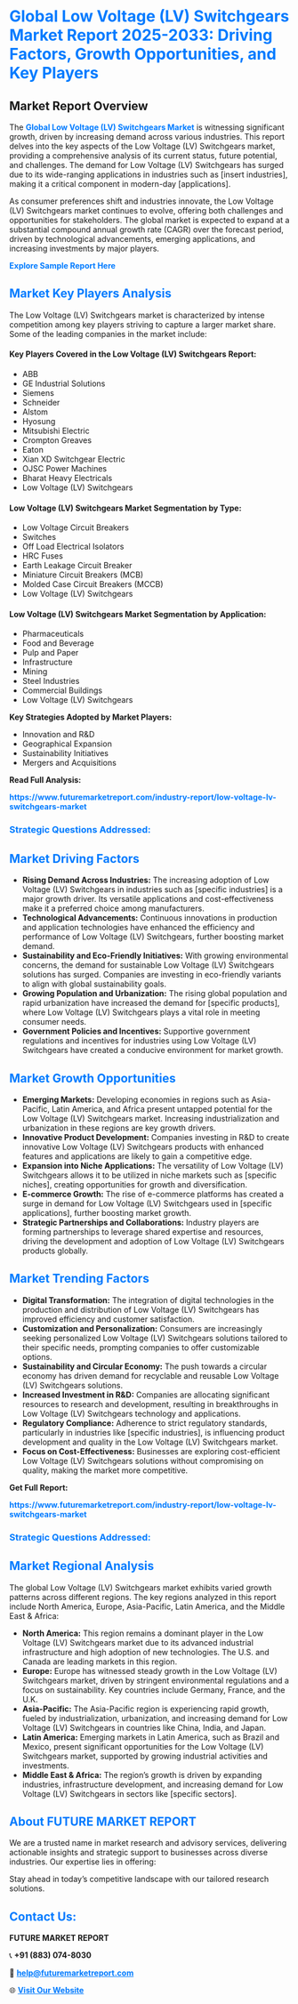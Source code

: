 <h1 style="color: #007BFF;">Global Low Voltage (LV) Switchgears Market Report 2025-2033: Driving Factors, Growth Opportunities, and Key Players</h1>

<section id="overview">
<h2>Market Report Overview</h2>
<p>The <a href="https://www.futuremarketreport.com/industry-report/low-voltage-lv-switchgears-market" style="color: #007BFF; text-decoration: none;"><strong>Global Low Voltage (LV) Switchgears Market</strong></a> is witnessing significant growth, driven by increasing demand across various industries. This report delves into the key aspects of the Low Voltage (LV) Switchgears market, providing a comprehensive analysis of its current status, future potential, and challenges. The demand for Low Voltage (LV) Switchgears has surged due to its wide-ranging applications in industries such as [insert industries], making it a critical component in modern-day [applications].</p>
<p>As consumer preferences shift and industries innovate, the Low Voltage (LV) Switchgears market continues to evolve, offering both challenges and opportunities for stakeholders. The global market is expected to expand at a substantial compound annual growth rate (CAGR) over the forecast period, driven by technological advancements, emerging applications, and increasing investments by major players.</p>
</section>

<section id="overview">
<p><a href="https://www.futuremarketreport.com/request-sample/reportId=98985" style="color: #007BFF; text-decoration: none;"><strong>Explore Sample Report Here</strong></a></p>
</section>

<section id="key-players">
<h2 style="color: #007BFF;">Market Key Players Analysis</h2>
<p>The Low Voltage (LV) Switchgears market is characterized by intense competition among key players striving to capture a larger market share. Some of the leading companies in the market include:</p>
<h4>Key Players Covered in the Low Voltage (LV) Switchgears Report:</h4>
<ul><li>ABB</li><li>GE Industrial Solutions</li><li>Siemens</li><li>Schneider</li><li>Alstom</li><li>Hyosung</li><li>Mitsubishi Electric</li><li>Crompton Greaves</li><li>Eaton</li><li>Xian XD Switchgear Electric</li><li>OJSC Power Machines</li><li>Bharat Heavy Electricals</li><li>Low Voltage (LV) Switchgears</li></ul>
<h4>Low Voltage (LV) Switchgears Market Segmentation by Type:</h4>
<ul><li>Low Voltage Circuit Breakers</li><li>Switches</li><li>Off Load Electrical Isolators</li><li>HRC Fuses</li><li>Earth Leakage Circuit Breaker</li><li>Miniature Circuit Breakers (MCB)</li><li>Molded Case Circuit Breakers (MCCB)</li><li>Low Voltage (LV) Switchgears</li></ul>

<h4>Low Voltage (LV) Switchgears Market Segmentation by Application:</h4>
<ul><li>Pharmaceuticals</li><li>Food and Beverage</li><li>Pulp and Paper</li><li>Infrastructure</li><li>Mining</li><li>Steel Industries</li><li>Commercial Buildings</li><li>Low Voltage (LV) Switchgears</li></ul>
<p><strong>Key Strategies Adopted by Market Players:</strong></p>
<ul>
<li>Innovation and R&D</li>
<li>Geographical Expansion</li>
<li>Sustainability Initiatives</li>
<li>Mergers and Acquisitions</li>
</ul>
</section>

<section>
<p><strong>Read Full Analysis: </strong></p><a href="https://www.futuremarketreport.com/industry-report/low-voltage-lv-switchgears-market" style="color: #007BFF; text-decoration: none;"><strong>https://www.futuremarketreport.com/industry-report/low-voltage-lv-switchgears-market</strong></a>
<h3 style="color: #007BFF;">Strategic Questions Addressed:</h3>
</section>

<section id="driving-factors">
<h2 style="color: #007BFF;">Market Driving Factors</h2>
<ul>
<li><strong>Rising Demand Across Industries:</strong> The increasing adoption of Low Voltage (LV) Switchgears in industries such as [specific industries] is a major growth driver. Its versatile applications and cost-effectiveness make it a preferred choice among manufacturers.</li>
<li><strong>Technological Advancements:</strong> Continuous innovations in production and application technologies have enhanced the efficiency and performance of Low Voltage (LV) Switchgears, further boosting market demand.</li>
<li><strong>Sustainability and Eco-Friendly Initiatives:</strong> With growing environmental concerns, the demand for sustainable Low Voltage (LV) Switchgears solutions has surged. Companies are investing in eco-friendly variants to align with global sustainability goals.</li>
<li><strong>Growing Population and Urbanization:</strong> The rising global population and rapid urbanization have increased the demand for [specific products], where Low Voltage (LV) Switchgears plays a vital role in meeting consumer needs.</li>
<li><strong>Government Policies and Incentives:</strong> Supportive government regulations and incentives for industries using Low Voltage (LV) Switchgears have created a conducive environment for market growth.</li>
</ul>
</section>

<section id="growth-opportunities">
<h2 style="color: #007BFF;">Market Growth Opportunities</h2>
<ul>
<li><strong>Emerging Markets:</strong> Developing economies in regions such as Asia-Pacific, Latin America, and Africa present untapped potential for the Low Voltage (LV) Switchgears market. Increasing industrialization and urbanization in these regions are key growth drivers.</li>
<li><strong>Innovative Product Development:</strong> Companies investing in R&D to create innovative Low Voltage (LV) Switchgears products with enhanced features and applications are likely to gain a competitive edge.</li>
<li><strong>Expansion into Niche Applications:</strong> The versatility of Low Voltage (LV) Switchgears allows it to be utilized in niche markets such as [specific niches], creating opportunities for growth and diversification.</li>
<li><strong>E-commerce Growth:</strong> The rise of e-commerce platforms has created a surge in demand for Low Voltage (LV) Switchgears used in [specific applications], further boosting market growth.</li>
<li><strong>Strategic Partnerships and Collaborations:</strong> Industry players are forming partnerships to leverage shared expertise and resources, driving the development and adoption of Low Voltage (LV) Switchgears products globally.</li>
</ul>
</section>

<section id="trending-factors">
<h2 style="color: #007BFF;">Market Trending Factors</h2>
<ul>
<li><strong>Digital Transformation:</strong> The integration of digital technologies in the production and distribution of Low Voltage (LV) Switchgears has improved efficiency and customer satisfaction.</li>
<li><strong>Customization and Personalization:</strong> Consumers are increasingly seeking personalized Low Voltage (LV) Switchgears solutions tailored to their specific needs, prompting companies to offer customizable options.</li>
<li><strong>Sustainability and Circular Economy:</strong> The push towards a circular economy has driven demand for recyclable and reusable Low Voltage (LV) Switchgears solutions.</li>
<li><strong>Increased Investment in R&D:</strong> Companies are allocating significant resources to research and development, resulting in breakthroughs in Low Voltage (LV) Switchgears technology and applications.</li>
<li><strong>Regulatory Compliance:</strong> Adherence to strict regulatory standards, particularly in industries like [specific industries], is influencing product development and quality in the Low Voltage (LV) Switchgears market.</li>
<li><strong>Focus on Cost-Effectiveness:</strong> Businesses are exploring cost-efficient Low Voltage (LV) Switchgears solutions without compromising on quality, making the market more competitive.</li>
</ul>
</section>

<section>
<p><strong>Get Full Report: </strong></p><a href="https://www.futuremarketreport.com/industry-report/low-voltage-lv-switchgears-market" style="color: #007BFF; text-decoration: none;"><strong>https://www.futuremarketreport.com/industry-report/low-voltage-lv-switchgears-market</strong></a>
<h3 style="color: #007BFF;">Strategic Questions Addressed:</h3>
</section>


<section id="regional-analysis">
<h2 style="color: #007BFF;">Market Regional Analysis</h2>
<p>The global Low Voltage (LV) Switchgears market exhibits varied growth patterns across different regions. The key regions analyzed in this report include North America, Europe, Asia-Pacific, Latin America, and the Middle East & Africa:</p>
<ul>
<li><strong>North America:</strong> This region remains a dominant player in the Low Voltage (LV) Switchgears market due to its advanced industrial infrastructure and high adoption of new technologies. The U.S. and Canada are leading markets in this region.</li>
<li><strong>Europe:</strong> Europe has witnessed steady growth in the Low Voltage (LV) Switchgears market, driven by stringent environmental regulations and a focus on sustainability. Key countries include Germany, France, and the U.K.</li>
<li><strong>Asia-Pacific:</strong> The Asia-Pacific region is experiencing rapid growth, fueled by industrialization, urbanization, and increasing demand for Low Voltage (LV) Switchgears in countries like China, India, and Japan.</li>
<li><strong>Latin America:</strong> Emerging markets in Latin America, such as Brazil and Mexico, present significant opportunities for the Low Voltage (LV) Switchgears market, supported by growing industrial activities and investments.</li>
<li><strong>Middle East & Africa:</strong> The region’s growth is driven by expanding industries, infrastructure development, and increasing demand for Low Voltage (LV) Switchgears in sectors like [specific sectors].</li>
</ul>
</section>

<footer>
<h2 style="color: #007BFF;">About FUTURE MARKET REPORT</h2>
<p>We are a trusted name in market research and advisory services, delivering actionable insights and strategic support to businesses across diverse industries. Our expertise lies in offering:</p>

<p>Stay ahead in today’s competitive landscape with our tailored research solutions.</p>

<h2 style="color: #007BFF;">Contact Us:</h2>
<p><strong>FUTURE MARKET REPORT</strong></p>
<p>📞 <strong>+91 (883) 074-8030</strong></p>
<p>📧 <strong><a href="mailto:help@futuremarketreport.com" style="color: #007BFF;">help@futuremarketreport.com</a></strong></p>
<p>🌐 <strong><a href="https://www.futuremarketreport.com/" style="color: #007BFF;">Visit Our Website</a></strong></p>
</footer>